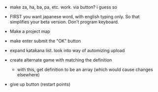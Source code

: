 - make za, ha, ba, pa, etc. work. via button? i guess so
- FIRST you want japanese word, with english typing only. So that simplifies your beta version. Don't program keyboard.
- Make a project map

- make enter submit the "OK" button
- expand katakana list. look into way of automizing upload
- create alternate game with matching the definition
  - with this, get definition to be an array (which would cause changes elsewhere)
- give up button (restart points)